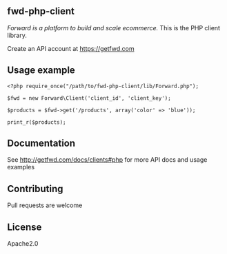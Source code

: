 ## fwd-php-client

*Forward is a platform to build and scale ecommerce.* This is the PHP client library.

Create an API account at https://getfwd.com

## Usage example

	<?php require_once("/path/to/fwd-php-client/lib/Forward.php");

	$fwd = new Forward\Client('client_id', 'client_key');

	$products = $fwd->get('/products', array('color' => 'blue'));

	print_r($products);

## Documentation

See <http://getfwd.com/docs/clients#php> for more API docs and usage examples

## Contributing

Pull requests are welcome

## License

Apache2.0
